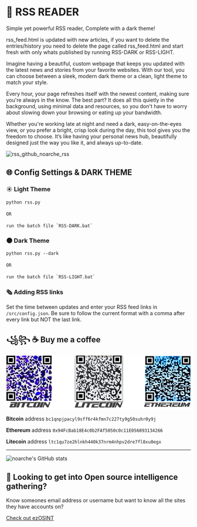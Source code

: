 


# 📰 RSS READER 

Simple yet powerful RSS reader, Complete with a dark theme!

rss_feed.html is updated with new articles, if you want to delete the entries/history you need to delete the page called rss_feed.html and start fresh with only whats published by running RSS-DARK or RSS-LIGHT. 

Imagine having a beautiful, custom webpage that keeps you updated with the latest news and stories from your favorite websites. With our tool, you can choose between a sleek, modern dark theme or a clean, light theme to match your style.

Every hour, your page refreshes itself with the newest content, making sure you're always in the know. The best part? It does all this quietly in the background, using minimal data and resources, so you don't have to worry about slowing down your browsing or eating up your bandwidth.

Whether you're working late at night and need a dark, easy-on-the-eyes view, or you prefer a bright, crisp look during the day, this tool gives you the freedom to choose. It’s like having your personal news hub, beautifully designed just the way you like it, and always up-to-date.



![rss_github_noarche_rss](https://github.com/user-attachments/assets/db60be31-41cf-43e2-9e3e-8970543ba9db)





## 🌐 Config Settings & DARK THEME


### ☀️ Light Theme 

    python rss.py

    OR

    run the batch file `RSS-DARK.bat`

### 🌑 Dark Theme

    python rss.py --dark

    OR

    run the batch file `RSS-LIGHT.bat`

### 🗞️ Adding RSS links 

 Set the time between updates and enter your RSS feed links in `/src/config.json`. Be sure to follow the current format with a comma after every link but NOT the last link.





 

## ꧁꧂ ☕ Buy me a coffee 

![qrCode](https://raw.githubusercontent.com/noarche/cd-ripper/main/unrelated-ignore/CryptoQRcodes.png)

**Bitcoin** address `bc1qnpjpacyl9sff6r4kfmn7c227ty9g50suhr0y9j`


**Ethereum** address `0x94FcBab18E4c0b2FAf5050c0c11E056893134266`


**Litecoin** address `ltc1qu7ze2hlnkh440k37nrm4nhpv2dre7fl8xu0egx`



-------------------------------------------------------------------

![noarche's GitHub stats](https://github-readme-stats.vercel.app/api?username=noarche&show_icons=true&theme=transparent)

## 🔮 Looking to get into Open source intelligence gathering?

Know someones email address or username but want to know all the sites they have accounts on?

[Check out ezOSINT](https://github.com/noarche/ezOSINT)


